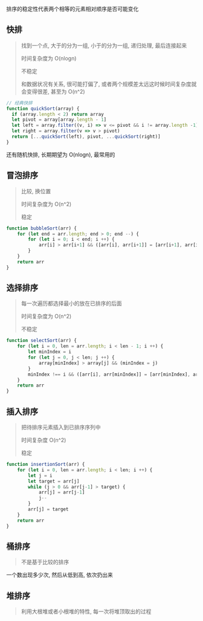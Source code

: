 排序的稳定性代表两个相等的元素相对顺序是否可能变化

## 快排

> 找到一个点, 大于的分为一组, 小于的分为一组, 递归处理, 最后连接起来
>
> 时间复杂度为 O(nlogn)
>
> 不稳定
>
> 和数据状况有关系, 很可能打偏了, 或者两个规模差太远这时候时间复杂度就会变得很差, 甚至为 O(n^2)

```js
// 经典快排
function quickSort(array) {
  if (array.length < 2) return array
  let pivot = array[array.length - 1]
  let left = array.filter((v, i) => v <= pivot && i != array.length -1)
  let right = array.filter(v => v > pivot)
  return [...quickSort(left), pivot, ...quickSort(right)]
}
```

还有随机快排, 长期期望为 O(nlogn), 最常用的

## 冒泡排序

> 比较, 换位置
>
> 时间复杂度为 O(n^2)
>
> 稳定

```js
function bubbleSort(arr) {
    for (let end = arr.length; end > 0; end --) {
        for (let i = 0; i < end; i ++) {
            arr[i] > arr[i+1] && ([arr[i], arr[i+1]] = [arr[i+1], arr[i]])
        }
    }
    return arr
}
```



## 选择排序

> 每一次遍历都选择最小的放在已排序的后面
>
> 时间复杂度为 O(n^2)
>
> 不稳定

```js
function selectSort(arr) {
    for (let i = 0, len = arr.length; i < len - 1; i ++) {
 		let minIndex = i
        for (let j = 0, j < len; j ++) {
            array[minIndex] > array[j] && (minIndex = j)
        }
        minIndex !== i && ([arr[i], arr[minIndex]] = [arr[minIndex], arr[i]])
    }
    return arr
}
```



## 插入排序

> 把待排序元素插入到已排序序列中
>
> 时间复杂度 O(n^2)
>
> 稳定

```js
function insertionSort(arr) {
    for (let i = 0, len = arr.length; i < len; i ++) {
        let j = i
        let target = arr[j]
        while (j > 0 && arr[j-1] > target) {
            arr[j] = arr[j-1]
            j--
        }
        arr[j] = target
    }
    return arr
}
```



## 桶排序

> 不是基于比较的排序

一个数出现多少次, 然后从低到高, 依次扔出来



## 堆排序

> 利用大根堆或者小根堆的特性, 每一次将堆顶取出的过程


